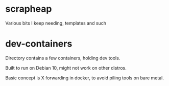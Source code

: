 # scrapheap
Various bits I keep needing, templates and such

# dev-containers
Directory contains a few containers, holding dev tools.

Built to run on Debian 10, might not work on other distros.

Basic concept is X forwarding in docker, to avoid piling tools on bare metal.

